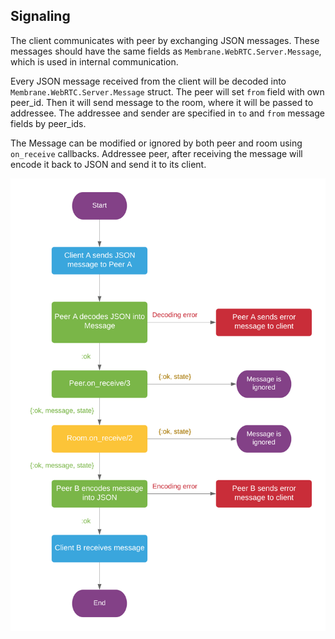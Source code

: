 ## Signaling

The client communicates with peer by exchanging JSON messages. These messages should have the same
fields as `Membrane.WebRTC.Server.Message`, which is used in internal communication.

Every JSON message received from the client will be decoded into `Membrane.WebRTC.Server.Message`
struct. The peer will set `from` field with own peer_id. Then it will send message to the room, 
where it will be passed to addressee. The addressee and sender are specified in `to` and `from` 
message fields by peer_ids.

The Message can be modified or ignored by both peer and room using `on_receive` callbacks.
Addressee peer, after receiving the message will encode it back to JSON and send it to its client.

![](assets/images/signal.png)
